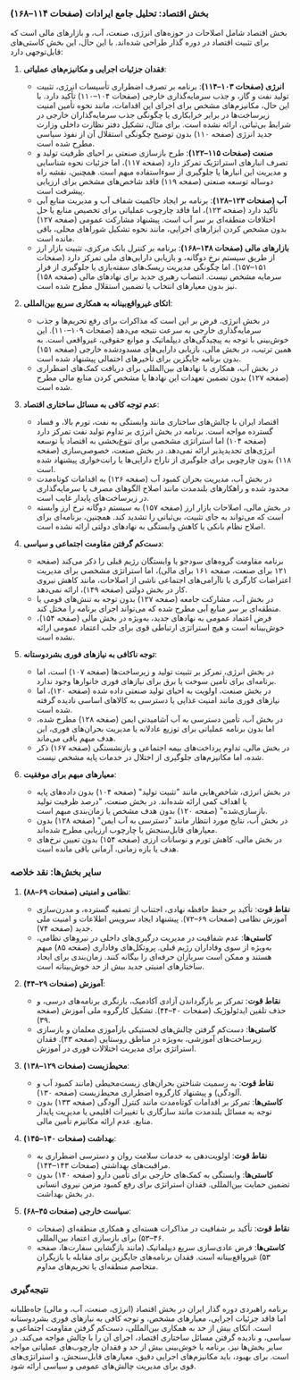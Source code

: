 ### بخش اقتصاد: تحلیل جامع ایرادات (صفحات ۱۱۴–۱۶۸)

بخش اقتصاد شامل اصلاحات در حوزه‌های انرژی، صنعت، آب، و بازارهای مالی است که برای تثبیت اقتصاد در دوره گذار طراحی شده‌اند. با این حال، این بخش کاستی‌های قابل‌توجهی دارد:

1. **فقدان جزئیات اجرایی و مکانیزم‌های عملیاتی**:
   - **انرژی (صفحات ۱۰۳–۱۱۴)**: برنامه بر تصرف اضطراری تأسیسات انرژی، تثبیت تولید نفت و گاز، و جذب سرمایه‌گذاری خارجی (صفحات ۱۰۴–۱۱۰) تأکید دارد. با این حال، مکانیزم‌های مشخص برای اجرای این اقدامات، مانند نحوه تأمین امنیت زیرساخت‌ها در برابر خرابکاری یا چگونگی جذب سرمایه‌گذاران خارجی در شرایط بی‌ثباتی، ارائه نشده است. برای مثال، تشکیل دفتر نظارت داخلی وزارت جدید انرژی (صفحه ۱۱۰) بدون توضیح چگونگی استقلال آن از نفوذ سیاسی مطرح شده است.
   - **صنعت (صفحات ۱۱۵–۱۲۲)**: طرح بازسازی صنعتی بر احیای ظرفیت تولید و تصرف انبارهای استراتژیک تمرکز دارد (صفحه ۱۱۷)، اما جزئیات نحوه شناسایی و مدیریت این انبارها یا جلوگیری از سوءاستفاده مبهم است. همچنین، نقشه راه دوساله توسعه صنعتی (صفحه ۱۱۹) فاقد شاخص‌های مشخص برای ارزیابی پیشرفت است.
   - **آب (صفحات ۱۲۳–۱۲۸)**: برنامه بر ایجاد حاکمیت شفاف آب و مدیریت منابع آبی تأکید دارد (صفحه ۱۲۳)، اما فاقد چارچوب عملیاتی برای تخصیص منابع یا حل اختلافات منطقه‌ای بر سر آب است. پیشنهاد مشارکت عمومی (صفحه ۱۲۷) بدون مشخص کردن ابزارهای اجرایی، مانند نحوه تشکیل شوراهای محلی، باقی مانده است.
   - **بازارهای مالی (صفحات ۱۴۸–۱۶۸)**: برنامه بر کنترل بانک مرکزی، تثبیت بازار ارز از طریق سیستم نرخ دوگانه، و بازیابی دارایی‌های ملی تمرکز دارد (صفحات ۱۵۱–۱۵۷). اما چگونگی مدیریت ریسک‌های سفته‌بازی یا جلوگیری از فرار سرمایه مشخص نیست. انتصاب رهبری جدید برای نهادهای مالی (صفحه ۱۵۸) نیز بدون معیارهای انتخاب یا تضمین استقلال مطرح شده است.

2. **اتکای غیرواقع‌بینانه به همکاری سریع بین‌المللی**:
   - در بخش انرژی، فرض بر این است که مذاکرات برای رفع تحریم‌ها و جذب سرمایه‌گذاری خارجی به سرعت نتیجه می‌دهد (صفحات ۱۰۹–۱۱۰). این خوش‌بینی با توجه به پیچیدگی‌های دیپلماتیک و موانع حقوقی، غیرواقعی است. به همین ترتیب، در بخش مالی، بازیابی دارایی‌های مسدودشده خارجی (صفحه ۱۵۱) بدون برنامه جایگزین برای تأخیرهای احتمالی پیشنهاد شده است.
   - در بخش آب، همکاری با نهادهای بین‌المللی برای دریافت کمک‌های اضطراری (صفحه ۱۲۷) بدون تضمین تعهدات این نهادها یا مشخص کردن منابع مالی مطرح شده است.

3. **عدم توجه کافی به مسائل ساختاری اقتصاد**:
   - اقتصاد ایران با چالش‌های ساختاری مانند وابستگی به نفت، تورم بالا، و فساد گسترده مواجه است. برنامه در بخش انرژی بر تداوم تولید نفت تمرکز دارد (صفحه ۱۰۴) اما استراتژی مشخصی برای تنوع‌بخشی به اقتصاد یا توسعه انرژی‌های تجدیدپذیر ارائه نمی‌دهد. در بخش صنعت، خصوصی‌سازی (صفحه ۱۱۸) بدون چارچوبی برای جلوگیری از تاراج دارایی‌ها یا رانت‌خواری پیشنهاد شده است.
   - در بخش آب، مدیریت بحران کمبود آب (صفحه ۱۲۶) به اقدامات کوتاه‌مدت محدود شده و راهکارهای بلندمدت مانند اصلاح الگوهای مصرف یا سرمایه‌گذاری در زیرساخت‌های پایدار غایب است.
   - در بخش مالی، اصلاحات بازار ارز (صفحه ۱۵۷) به سیستم دوگانه نرخ ارز وابسته است که می‌تواند به جای تثبیت، بی‌ثباتی را تشدید کند. همچنین، برنامه‌ای برای اصلاح نظام بانکی یا کاهش وابستگی به نهادهای دولتی ارائه نشده است.

4. **دست‌کم گرفتن مقاومت اجتماعی و سیاسی**:
   - برنامه مقاومت گروه‌های سودجو یا وابستگان رژیم قبلی را ذکر می‌کند (صفحه ۱۲۱ برای صنعت، صفحه ۱۶۱ برای مالی)، اما استراتژی مشخصی برای مدیریت اعتراضات کارگری یا ناآرامی‌های اجتماعی ناشی از اصلاحات، مانند کاهش نیروی کار در بخش دولتی (صفحه ۱۴۹)، ارائه نمی‌دهد.
   - در بخش آب، مشارکت جامعه (صفحه ۱۲۷) بدون توجه به تنش‌های قومی یا منطقه‌ای بر سر منابع آبی مطرح شده که می‌تواند اجرای برنامه را مختل کند.
   - فرض اعتماد عمومی به نهادهای جدید، به‌ویژه در بخش مالی (صفحه ۱۵۴)، خوش‌بینانه است و هیچ استراتژی ارتباطی قوی برای جلب اعتماد عمومی ارائه نشده است.

5. **توجه ناکافی به نیازهای فوری بشردوستانه**:
   - در بخش انرژی، تمرکز بر تثبیت تولید و زیرساخت‌ها (صفحه ۱۰۷) است، اما برنامه‌ای برای تأمین سوخت یا برق برای نیازهای فوری خانوارها وجود ندارد.
   - در بخش صنعت، اولویت به احیای تولید صنعتی داده شده (صفحه ۱۲۰)، اما نیازهای فوری مانند امنیت غذایی یا دسترسی به کالاهای اساسی نادیده گرفته شده است.
   - در بخش آب، تأمین دسترسی به آب آشامیدنی ایمن (صفحه ۱۲۸) مطرح شده، اما بدون برنامه عملیاتی برای توزیع عادلانه یا مدیریت بحران‌های فوری، این هدف مبهم باقی می‌ماند.
   - در بخش مالی، تداوم پرداخت‌های بیمه اجتماعی و بازنشستگی (صفحه ۱۶۷) ذکر شده، اما مکانیزم‌های جلوگیری از اختلال در خدمات پایه مشخص نیست.

6. **معیارهای مبهم برای موفقیت**:
   - در بخش انرژی، شاخص‌هایی مانند "تثبیت تولید" (صفحه ۱۰۴) بدون داده‌های پایه یا اهداف کمی ارائه شده‌اند. در بخش صنعت، "درصد ظرفیت تولید بازسازی‌شده" (صفحه ۱۲۰) بدون هدف مشخص یا زمان‌بندی مبهم است.
   - در بخش آب، نتایج مورد انتظار مانند "دسترسی به آب ایمن" (صفحه ۱۲۸) بدون معیارهای قابل‌سنجش یا چارچوب ارزیابی مطرح شده‌اند.
   - در بخش مالی، کاهش تورم و نوسانات ارزی (صفحه ۱۵۴) بدون تعیین نرخ‌های هدف یا بازه زمانی، آرمانی باقی مانده است.

### سایر بخش‌ها: نقد خلاصه

1. **نظامی و امنیتی (صفحات ۶۹–۸۸)**:
   - **نقاط قوت**: تأکید بر حفظ حافظه نهادی، اجتناب از تصفیه گسترده، و مدرن‌سازی آموزش نظامی (صفحات ۶۹–۷۲). پیشنهاد ایجاد سرویس اطلاعات و امنیت ملی جدید (صفحه ۷۴).
   - **کاستی‌ها**: عدم شفافیت در مدیریت درگیری‌های داخلی در نیروهای نظامی، به‌ویژه از سوی وفاداران رژیم قبلی. پروتکل‌های وفاداری (صفحه ۸۵) مبهم هستند و ممکن است سربازان حرفه‌ای را بیگانه کنند. زمان‌بندی برای ایجاد ساختارهای امنیتی جدید بیش از حد خوش‌بینانه است.

2. **آموزش (صفحات ۲۹–۴۴)**:
   - **نقاط قوت**: تمرکز بر بازگرداندن آزادی آکادمیک، بازنگری برنامه‌های درسی، و حذف تلقین ایدئولوژیک (صفحات ۴۰–۴۴). تشکیل کارگروه ملی آموزش (صفحه ۳۹).
   - **کاستی‌ها**: دست‌کم گرفتن چالش‌های لجستیکی بازآموزی معلمان و بازسازی زیرساخت‌های آموزشی، به‌ویژه در مناطق روستایی (صفحه ۴۳). فقدان استراتژی برای مدیریت اختلالات فوری در آموزش.

3. **محیط‌زیست (صفحات ۱۲۹–۱۳۸)**:
   - **نقاط قوت**: به رسمیت شناختن بحران‌های زیست‌محیطی (مانند کمبود آب و آلودگی) و پیشنهاد کارگروه اضطراری محیط‌زیست (صفحه ۱۳۰).
   - **کاستی‌ها**: تمرکز بر اقدامات کوتاه‌مدت مانند کنترل آلودگی (صفحه ۱۳۳) بدون توجه به مسائل بلندمدت مانند سازگاری با تغییرات اقلیمی یا مدیریت پایدار منابع. عدم ارائه مکانیزم تأمین مالی.

4. **بهداشت (صفحات ۱۴۰–۱۴۵)**:
   - **نقاط قوت**: اولویت‌دهی به خدمات سلامت روان و دسترسی اضطراری به مراقبت‌های بهداشتی (صفحات ۱۴۳–۱۴۴).
   - **کاستی‌ها**: وابستگی به کمک‌های خارجی برای تأمین دارو (صفحه ۱۴۰) بدون تضمین حمایت بین‌المللی. فقدان استراتژی برای رفع کمبود مزمن نیروی انسانی در بخش بهداشت.

5. **سیاست خارجی (صفحات ۴۵–۶۸)**:
   - **نقاط قوت**: تأکید بر شفافیت در مذاکرات هسته‌ای و همکاری منطقه‌ای (صفحات ۴۶–۵۳) برای بازسازی اعتماد بین‌المللی.
   - **کاستی‌ها**: فرض عادی‌سازی سریع دیپلماتیک (مانند بازگشایی سفارت‌ها، صفحه ۵۳) غیرواقع‌بینانه است. فقدان برنامه‌های جایگزین برای مقابله با بازیگران متخاصم منطقه‌ای یا تحریم‌های مداوم.

### نتیجه‌گیری

برنامه راهبردی دوره گذار ایران در بخش اقتصاد (انرژی، صنعت، آب، و مالی) جاه‌طلبانه اما فاقد جزئیات اجرایی، معیارهای مشخص، و توجه کافی به نیازهای فوری بشردوستانه است. اتکای بیش از حد به همکاری بین‌المللی، دست‌کم گرفتن مقاومت اجتماعی و سیاسی، و نادیده گرفتن مسائل ساختاری اقتصاد، اجرای آن را با چالش مواجه می‌کند. در سایر بخش‌ها نیز، برنامه با خوش‌بینی بیش از حد و فقدان چارچوب‌های عملیاتی مواجه است. برای بهبود، باید مکانیزم‌های اجرایی دقیق، معیارهای قابل‌سنجش، و استراتژی‌های قوی برای مدیریت چالش‌های عمومی و سیاسی ارائه شود.
